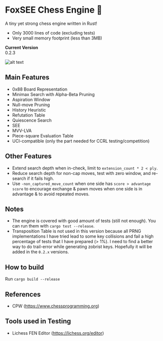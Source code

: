 # FoxSEE Chess Engine 🦊
A tiny yet strong chess engine written in Rust!  

- Only 3000 lines of code (excluding tests)
- Very small memory footprint (less than 3MB)

**Current Version**  
0.2.3

![alt text](https://travis-ci.org/redsalmon91/FoxSEE.svg?branch=master)

## Main Features

- 0x88 Board Representation
- Minimax Search with Alpha-Beta Pruning
- Aspiration Window
- Null-move Pruning
- History Heuristic
- Refutation Table
- Quiescence Search
- SEE
- MVV-LVA
- Piece-square Evaluation Table
- UCI-compatible (only the part needed for CCRL testing/competition)

## Other Features

- Extend search depth when in-check, limit to `extension_count * 2 < ply`.
- Reduce search depth for non-cap moves, test with zero window, and re-search if it fails high.
- Use `-non_captured_move_count` when one side has `score > advantage score` to encourage exchange & pawn moves when one side is in advantage & to avoid repeated moves.

## Notes
- The engine is covered with good amount of tests (still not enough). You can run them with `cargo test --release`. 
- Transposition Table is not used in this version because all PRNG implementations I have tried lead to some key collisions and fail a high percentage of tests that I have prepared (> 1%). I need to find a better way to do trail-error while generating zobrist keys. Hopefully it will be added in the `0.2.x` versions.

## How to build
Run `cargo build --release`

## References
- CPW (https://www.chessprogramming.org)

## Tools used in Testing
- Lichess FEN Editor (https://lichess.org/editor)
